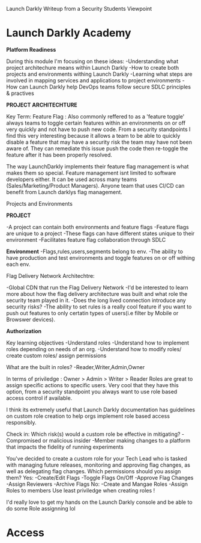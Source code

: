 Launch Darkly Writeup from a Security Students Viewpoint

<h1> Launch Darkly Academy </h1>

**Platform Readiness**

During this module I'm focusing on these ideas: 
  -Understanding what project architechure means within Launch Darkly 
  -How to create both projects and environments withing Launch Darkly 
  -Learning what steps are involved in mapping services and applications to project environments
  -How can Launch Darkly help DevOps teams follow secure SDLC principles & practives

**PROJECT ARCHITECHTURE**

Key Term: Feature Flag : Also commonly reffered to as a 'feature toggle' always teams to toggle certain features within an environments 
on or off very quickly and not have to push new code. From a security standpoints I find this very interesting because it allows 
a team to be able to quickly disable a feature that may have a security risk the team may have not been aware of. They can remediate this issue 
push the code then re-toggle the feature after it has been properly resolved.

The way LaunchDarkly implements their feature flag management is 
what makes them so special. Feature management isnt limited to software developers either. 
It can be used across many teams (Sales/Marketing/Product Managers). Anyone team that uses CI/CD can benefit from Launch darklys flag 
management.

Projects and Environments 

**PROJECT**

-A project can contain both environments and feature flags
-Feature flags are unique to a project
	-These flags can have different states unique to their environment
-Facilitates feature flag collaboration through SDLC

**Environment**
-Flags,rules,users,segments belong to env.
-The ability to have production and test environments and toggle features on or off withing each env.




Flag Delivery Network Architechtre:

-Global CDN that run the Flag Delivery Network
	-I'd be interested to learn more about how the flag delivery architecture was built and what role the security team played in it.
	-Does the long lived connection introduce any security risks?
	-The ability to set rules is a really cool feature if you want to push out features to only certatin types of users(i.e filter by Mobile or Browswer devices).



**Authorization**

Key learning objectives 
	-Understand roles 
	-Understand how to implement roles depending on needs of an org.
	-Understand how to modify roles/ create custom roles/ assign permissions 


What are the built in roles? 
	-Reader,Writer,Admin,Owner

In terms of priviledge : Owner > Admin > Writer > Reader 
Roles are great to assign specific actions to specific users. Very cool that they have this option, from a security standpoint you always want to use role based access control if available.

I think its extremely useful that Launch Darkly documentation has guidelines on custom role creation to help orgs implement role based access responsibly.

Check in: 
Which risk(s) would a custom role be effective in mitigating? 
	-Compromised or malicious insider 
	-Member making changes to a platform that impacts the fidelity of running experiments
	
You've decided to create a custom role for your Tech Lead who is tasked with managing future releases, monitoring and approving flag changes, as well as delegating flag changes. Which permissions should you assign them?
	Yes: 
	-Create/Edit Flags
	-Toggle Flags On/Off
	-Approve Flag Changes 
	-Assign Reviewers
	-Archive Flags
	No: 
	-Create and Mangae Roles
	-Assign Roles to members 
	Use least priviledge when creating roles ! 

I'd really love to get my hands on the Launch Darkly console and be able to do some Role assignning lol 


<h1> Access<h1> 




